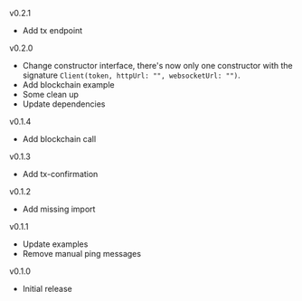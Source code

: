 v0.2.1
* Add tx endpoint


v0.2.0
* Change constructor interface, there's now only one constructor with the signature `Client(token, httpUrl: "", websocketUrl: "")`.
* Add blockchain example
* Some clean up
* Update dependencies

v0.1.4
* Add blockchain call

v0.1.3
* Add tx-confirmation
 
v0.1.2
* Add missing import
 
v0.1.1
* Update examples
* Remove manual ping messages

v0.1.0
* Initial release
